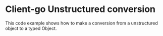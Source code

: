 # Client-go Unstructured conversion

This code example shows how to make a conversion from a unstructured object
to a typed Object.
